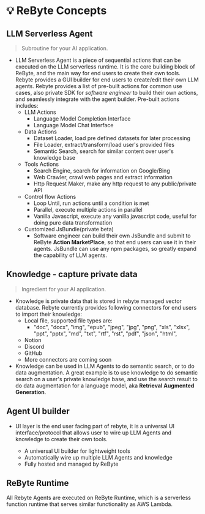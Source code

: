 # 💡 ReByte Concepts

## LLM Serverless Agent

> Subroutine for your AI application.

* LLM Serverless Agent is a piece of sequential actions that can be executed on the LLM serverless runtime. It is the core building block of ReByte, and the main way for end users to create their own tools. Rebyte provides a GUI builder for end users to create/edit their own LLM agents. Rebyte provides a list of pre-built actions for common use cases, also private SDK for *software engineer* to build their own actions, and seamlessly integrate with the agent builder. Pre-built actions includes:
  * LLM Actions
    * Language Model Completion Interface
    * Language Model Chat Interface
  * Data Actions
    * Dataset Loader, load pre defined datasets for later processing
    * File Loader, extract/transform/load user's provided files
    * Semantic Search, search for similar content over user's knowledge base
  * Tools Actions
    * Search Engine, search for information on Google/Bing
    * Web Crawler, crawl web pages and extract information
    * Http Request Maker, make any http request to any public/private API
  * Control flow Actions
    * Loop Until, run actions until a condition is met
    * Parallel, execute multiple actions in parallel
    * Vanilla Javascript, execute any vanilla javascript code, useful for doing pure data transformation
  * Customized JsBundle(private beta)
    * Software engineer can build their own JsBundle and submit to ReByte **Action MarketPlace**, so that end users can use it in their agents. JsBundle can use any npm packages, so greatly expand the capability of LLM agents.

## Knowledge - capture private data
> Ingredient for your AI application.
* Knowledge is private data that is stored in rebyte managed vector database. Rebyte currently provides following connectors for end users to import their knowledge:
  * Local file, supported file types are: 
    * "doc",
      "docx",
      "img",
      "epub",
      "jpeg",
      "jpg",
      "png",
      "xls",
      "xlsx",
      "ppt",
      "pptx",
      "md",
      "txt",
      "rtf",
      "rst",
      "pdf",
      "json",
      "html",
  * Notion
  * Discord
  * GitHub
  * More connectors are coming soon
* Knowledge can be used in LLM Agents to do semantic search, or to do data augmentation. A great example is to use knowledge to do semantic search on a user's private knowledge base, and use the search result to do data augmentation for a language model, aka **Retrieval Augmented Generation**.
  

## Agent UI builder
* UI layer is the end user facing part of rebyte, it is a universal UI interface/protocol that allows user to wire up LLM Agents and knowledge to create their own tools.
  
  * A universal UI builder for lightweight tools
  * Automatically wire up multiple LLM Agents and knowledge
  * Fully hosted and managed by ReByte

## ReByte Runtime

All Rebyte Agents are executed on ReByte Runtime, which is a serverless function runtime that serves similar functionality as AWS Lambda.
